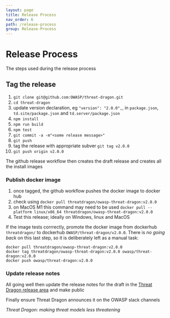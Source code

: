 ```yaml
---
layout: page
title: Release Process
nav_order: 6
path: /release-process
group: Release-Process
---
```


# Release Process
The steps used during the release process

## Tag the release
1. `git clone git@github.com:OWASP/threat-dragon.git`
2. `cd threat-dragon`
3. update version declaration, eg `"version": "2.0.0",`, in `package.json`, `td.site/package.json` and `td.server/package.json`
4. `npm install`
5. `npm run build`
6. `npm test`
7. `git commit -a -m"<some release message>"`
8. `git push`
9. tag the release with appropriate subver `git tag v2.0.0`
10. `git push origin v2.0.0`

The github release workflow then creates the draft release and creates all the install images

### Publish docker image
1. once tagged, the github workflow pushes the docker image to docker hub 
2. check using `docker pull threatdragon/owasp-threat-dragon:v2.0.0`
3. on MacOS M1 this command may need to be used `docker pull --platform linux/x86_64 threatdragon/owasp-threat-dragon:v2.0.0`
4. Test this release; ideally on Windows, linux and MacOS

If the image tests corrrectly, promote the docker image from dockerhub `threatdragon/`
to dockerhub `OWASP/threat-dragon/v2.0.0`.
There is _no going back_ on this last step, so it is deliberately left as a manual task:

```
docker pull threatdragon/owasp-threat-dragon:v2.0.0
docker tag threatdragon/owasp-threat-dragon:v2.0.0 owasp/threat-dragon:v2.0.0
docker push owasp/threat-dragon:v2.0.0
```

### Update release notes
All going well then update the release notes for the draft in the
[Threat Dragon release area](https://github.com/OWASP/threat-dragon/releases) and make public

Finally ensure Threat Dragon announces it on the OWASP slack channels

_Threat Dragon: making threat models less threatening_
